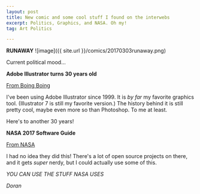 ```yaml
---
layout: post
title: New comic and some cool stuff I found on the interwebs
excerpt: Politics, Graphics, and NASA. Oh my!
tag: Art Politics

---
```


**RUNAWAY**
![image]({{ site.url }}/comics/20170303runaway.png)

Current political mood...

**Adobe Illustrator turns 30 years old**

[From Boing Boing](http://boingboing.net/2017/03/02/adobe-illustrator-is-30-years.html)

I've been using Adobe Illustrator since 1999. It is *by far* my favorite graphics tool. (Illustrator 7 is still my favorite version.) The history behind it is still pretty cool, maybe even more so than Photoshop. To me at least.

Here's to another 30 years!

**NASA 2017 Software Guide**

[From NASA](https://software.nasa.gov)

I had no idea they did this! There's a lot of open source projects on there, and it gets *super* nerdy, but I could actually use some of this.

*YOU CAN USE THE STUFF NASA USES*


*Doran*

